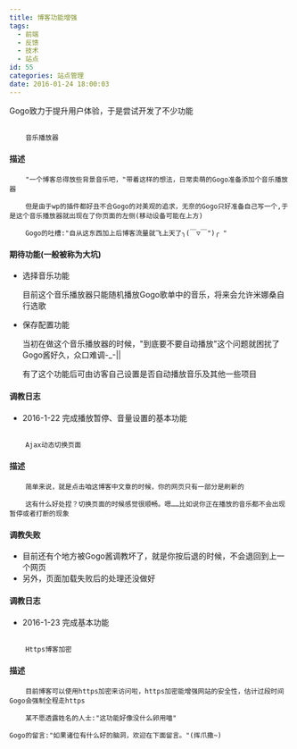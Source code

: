 ```yaml
---
title: 博客功能增强
tags:
  - 前端
  - 反馈
  - 技术
  - 站点
id: 55
categories: 站点管理
date: 2016-01-24 18:00:03
---
```


Gogo致力于提升用户体验，于是尝试开发了不少功能

<section>

## 
		音乐播放器

#### 描述

		"一个博客总得放些背景音乐吧，"带着这样的想法，日常卖萌的Gogo准备添加个音乐播放器

		但是由于wp的插件都好丑不合Gogo的对美观的追求，无奈的Gogo只好准备自己写一个,于是这个音乐播放器就出现在了你页面的左侧(移动设备可能在上方)

		Gogo的吐槽:"自从这东西加上后博客流量就飞上天了╮(￣▽￣")╭ "

#### 期待功能<span class="del">(一般被称为大坑)</span>

*   选择音乐功能

    目前这个音乐播放器只能随机播放Gogo歌单中的音乐，将来会允许米娜桑自行选歌

*   保存配置功能

    当初在做这个音乐播放器的时候，"到底要不要自动播放"这个问题就困扰了Gogo酱好久，众口难调-_-||

    有了这个功能后可由访客自己设置是否自动播放音乐及其他一些项目

#### 调教日志

*   2016-1-22 完成播放暂停、音量设置的基本功能
</section>

<section>

## 
		Ajax动态切换页面

#### 描述

		简单来说，就是点击咱这博客中文章的时候，你的网页只有一部分是刷新的

		这有什么好处捏？切换页面的时候感觉很顺畅。嗯……比如说你正在播放的音乐都不会出现暂停或者打断的现象

#### 调教失败

*   目前还有个地方被Gogo酱调教坏了，就是你按后退的时候，不会退回到上一个网页
*   另外，页面加载失败后的处理还没做好

#### 调教日志

*   2016-1-23 完成基本功能
</section>

<section>

## 
		Https博客加密

#### 描述

		目前博客可以使用https加密来访问啦，https加密能增强网站的安全性，估计过段时间Gogo会强制全程走https

		某不愿透露姓名的人士:"这功能好像没什么卵用喵"

</section>

	Gogo的留言:"如果诸位有什么好的脑洞，欢迎在下面留言。"(挥爪撒~)